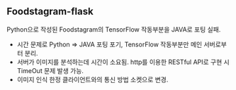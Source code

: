 ## Foodstagram-flask
Python으로 작성된 Foodstagram의 TensorFlow 작동부분을 JAVA로 포팅 실패.

- 시간 문제로 Python => JAVA 포팅 포기, TensorFlow 작동부분만 메인 서버로부터 분리.
- 서버가 이미지를 분석하는데 시간이 소요됨. http를 이용한 RESTful API로 구현 시 TimeOut 문제 발생 가능. 
- 이미지 인식 한정 클라이언트와의 통신 방법 소켓으로 변경.
